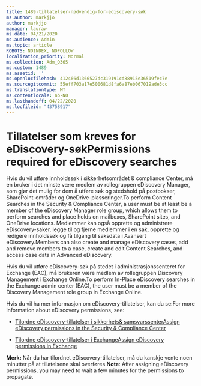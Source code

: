 ```yaml
---
title: 1489-tillatelser-nødvendig-for-ediscovery-søk
ms.author: markjjo
author: markjjo
manager: lauraw
ms.date: 04/21/2020
ms.audience: Admin
ms.topic: article
ROBOTS: NOINDEX, NOFOLLOW
localization_priority: Normal
ms.collection: Adm_O365
ms.custom: 1489
ms.assetid: ''
ms.openlocfilehash: 412466d1366527dc319191cd88915e36519fec7e
ms.sourcegitcommit: 55eff703a17e500681d8fa6a87eb067019ade3cc
ms.translationtype: MT
ms.contentlocale: nb-NO
ms.lasthandoff: 04/22/2020
ms.locfileid: "43758917"
---
```

# <a name="permissions-required-for-ediscovery-searches"></a><span data-ttu-id="6ccde-102">Tillatelser som kreves for eDiscovery-søk</span><span class="sxs-lookup"><span data-stu-id="6ccde-102">Permissions required for eDiscovery searches</span></span>

<span data-ttu-id="6ccde-103">Hvis du vil utføre innholdssøk i sikkerhetsområdet & compliance Center, må en bruker i det minste være medlem av rollegruppen eDiscovery Manager, som gjør det mulig for dem å utføre søk og stedshold på postbokser, SharePoint-områder og OneDrive-plasseringer.</span><span class="sxs-lookup"><span data-stu-id="6ccde-103">To perform Content Searches in the Security & Compliance Center, a user must be at least be a member of the eDiscovery Manager role group, which allows them to perform searches and place holds on mailboxes, SharePoint sites, and OneDrive locations.</span></span> <span data-ttu-id="6ccde-104">Medlemmer kan også opprette og administrere eDiscovery-saker, legge til og fjerne medlemmer i en sak, opprette og redigere innholdssøk og få tilgang til saksdata i Avansert eDiscovery.</span><span class="sxs-lookup"><span data-stu-id="6ccde-104">Members can also create and manage eDiscovery cases, add and remove members to a case, create and edit Content Searches, and access case data in Advanced eDiscovery.</span></span>

<span data-ttu-id="6ccde-105">Hvis du vil utføre eDiscovery-søk på stedet i administrasjonssenteret for Exchange (EAC), må brukeren være medlem av rollegruppen Discovery Management i Exchange Online.</span><span class="sxs-lookup"><span data-stu-id="6ccde-105">To perform In-Place eDiscovery searches in the Exchange admin center (EAC), the user must be a member of the Discovery Management role group in Exchange Online.</span></span>

<span data-ttu-id="6ccde-106">Hvis du vil ha mer informasjon om eDiscovery-tillatelser, kan du se:</span><span class="sxs-lookup"><span data-stu-id="6ccde-106">For more information about eDiscovery permissions, see:</span></span> 

- [<span data-ttu-id="6ccde-107">Tilordne eDiscovery-tillatelser i sikkerhets& samsvarssenter</span><span class="sxs-lookup"><span data-stu-id="6ccde-107">Assign eDiscovery permissions in the Security & Compliance Center</span></span>](https://docs.microsoft.com/office365/securitycompliance/assign-ediscovery-permissions)

- [<span data-ttu-id="6ccde-108">Tilordne eDiscovery-tillatelser i Exchange</span><span class="sxs-lookup"><span data-stu-id="6ccde-108">Assign eDiscovery permissions in Exchange</span></span>](https://docs.microsoft.com/exchange/security-and-compliance/in-place-ediscovery/assign-ediscovery-permissions)

<span data-ttu-id="6ccde-109">**Merk:** Når du har tilordnet eDiscovery-tillatelser, må du kanskje vente noen minutter på at tillatelsene skal overføres.</span><span class="sxs-lookup"><span data-stu-id="6ccde-109">**Note**: After assigning eDiscovery permissions, you may need to wait a few minutes for the permissions to propagate.</span></span>
